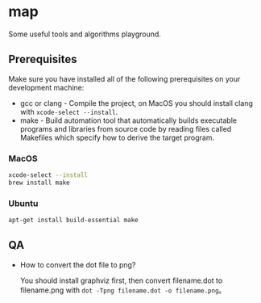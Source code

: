 # map

Some useful tools and algorithms playground.

## Prerequisites

Make sure you have installed all of the following prerequisites on your development machine:

- gcc or clang - Compile the project, on MacOS you should install clang with `xcode-select --install`.
- make - Build automation tool that automatically builds executable programs and libraries from source code by reading files called Makefiles which specify how to derive the target program.

### MacOS

``` sh
xcode-select --install
brew install make
```

### Ubuntu

``` bash
apt-get install build-essential make
```

## QA

- How to convert the dot file to png?

  You should install graphviz first, then convert filename.dot to filename.png with `dot -Tpng filename.dot -o filename.png`。
